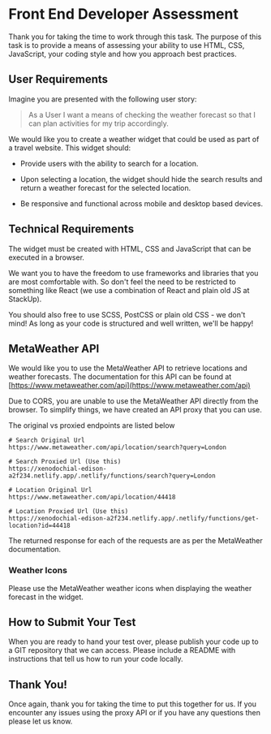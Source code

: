 # Front End Developer Assessment

Thank you for taking the time to work through this task. The purpose of this task is to provide a means of assessing your ability to use HTML, CSS, JavaScript, your coding style and how you approach best practices.

## User Requirements

Imagine you are presented with the following user story:

> As a User I want a means of checking the weather forecast so that I can plan activities for my trip accordingly.

We would like you to create a weather widget that could be used as part of a travel website. This widget should:

- Provide users with the ability to search for a location.

- Upon selecting a location, the widget should hide the search results and return a weather forecast for the selected location.

- Be responsive and functional across mobile and desktop based devices.

## Technical Requirements

The widget must be created with HTML, CSS and JavaScript that can be executed in a browser.

We want you to have the freedom to use frameworks and libraries that you are most comfortable with. So don't feel the need to be restricted to something like React (we use a combination of React and plain old JS at StackUp).

You should also free to use SCSS, PostCSS or plain old CSS - we don't mind! As long as your code is structured and well written, we'll be happy!

## MetaWeather API

We would like you to use the MetaWeather API to retrieve locations and weather forecasts. The documentation for this API can be found at [https://www.metaweather.com/api](https://www.metaweather.com/api)

Due to CORS, you are unable to use the MetaWeather API directly from the browser. To simplify things, we have created an API proxy that you can use.

The original vs proxied endpoints are listed below

```
# Search Original Url
https://www.metaweather.com/api/location/search?query=London

# Search Proxied Url (Use this)
https://xenodochial-edison-a2f234.netlify.app/.netlify/functions/search?query=London
```

```
# Location Original Url
https://www.metaweather.com/api/location/44418

# Location Proxied Url (Use this)
https://xenodochial-edison-a2f234.netlify.app/.netlify/functions/get-location?id=44418
```

The returned response for each of the requests are as per the MetaWeather documentation.

### Weather Icons

Please use the MetaWeather weather icons when displaying the weather forecast in the widget.

## How to Submit Your Test

When you are ready to hand your test over, please publish your code up to a GIT repository that we can access. Please include a README with instructions that tell us how to run your code locally.

## Thank You!

Once again, thank you for taking the time to put this together for us. If you encounter any issues using the proxy API or if you have any questions then please let us know.
